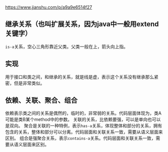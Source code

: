 https://www.jianshu.com/p/a9a9e6514f27

## 继承关系（也叫扩展关系，因为java中一般用extend关键字）
`is-a`关系，空心三角形靠近父类。父类一般在上，箭头向上指。

## 实现
用于接口和类之间，和继承的关系，就是线是虚，表示这个关系没有继承那么紧密，但是非常类似。

## 依赖、关联、聚合、组合
依赖表示类之间的关系是偶然的，临时的，非常弱的关系。代码层面体现为，类A可能是类B某个method中的参数。
关联的关系，比依赖要强，可以是单向也可以是双向。
聚合是关联的一种特例，表示`has-a`关系，体现整体和部分的关系，拥有包含的关系，整体和部分可以分离。代码层面和关联关系一致，需要从语义层面来区别。
组合是强聚合关系，表示`contains-a`关系。代码层面和关联关系一致，需要从语义层面来区别。
